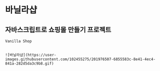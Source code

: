 # 바닐라샵 

## 자바스크립트로 쇼핑몰 만들기 프로젝트


    Vanilla Shop

    
    ![바닐라샵](https://user-images.githubusercontent.com/102455275/201976507-6855583c-8e41-4ec4-841a-282d5da3c9b8.gif)
